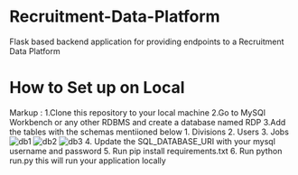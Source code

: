 # Recruitment-Data-Platform
Flask based backend application for providing endpoints to a Recruitment Data Platform

# How to Set up on Local

 Markup : 1.Clone this repository to your local machine
          2.Go to MySQl Workbench or any other RDBMS and create a database named RDP
          3.Add the tables with the schemas mentiioned below
              1. Divisions
              2. Users
              3. Jobs
          ![db1](https://user-images.githubusercontent.com/64360092/216998736-8b7fd877-da9e-4b23-937a-2bf1a5a7be2f.png)
          ![db2](https://user-images.githubusercontent.com/64360092/216998747-c8395d16-d137-4a59-bbfb-1ee491426a9c.png)
          ![db3](https://user-images.githubusercontent.com/64360092/216998758-6fac84aa-b7fd-49ca-962c-57470228bf26.png)
          4. Update the SQL_DATABASE_URI with your mysql username and password
          5. Run pip install requirements.txt
          6. Run python run.py this will run your application locally
